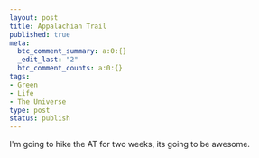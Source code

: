 ```yaml
--- 
layout: post
title: Appalachian Trail
published: true
meta: 
  btc_comment_summary: a:0:{}
  _edit_last: "2"
  btc_comment_counts: a:0:{}
tags: 
- Green
- Life
- The Universe
type: post
status: publish
---
```

I'm going to hike the AT for two weeks, its going to be awesome.
